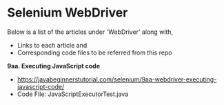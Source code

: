# Selenium WebDriver

Below is a list of the articles under 'WebDriver' along with,
- Links to each article and 
- Corresponding code files to be referred from this repo

**9aa. Executing JavaScript code**
- https://javabeginnerstutorial.com/selenium/9aa-webdriver-executing-javascript-code/
- Code File: JavaScriptExecutorTest.java
